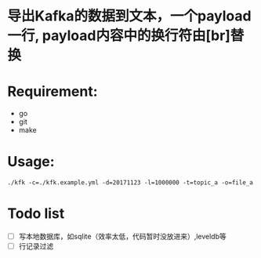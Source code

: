 # 导出Kafka的数据到文本，一个payload一行, payload内容中的换行符由[br]替换

# Requirement:

 * go
 * git
 * make

# Usage:

`./kfk -c=./kfk.example.yml -d=20171123 -l=1000000 -t=topic_a -o=file_a`

# Todo list

- [ ] 写本地数据库，如sqlite（效率太低，代码暂时没放进来）,leveldb等
- [ ] 行记录过滤
